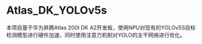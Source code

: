 # Atlas_DK_YOLOv5s
 本项目基于华为昇腾Atlas 200I DK A2开发板，使用NPU对现有的YOLOv5S目标检测模型进行硬件加速，同时使用注意力机制对YOLO的主干网络进行优化。
